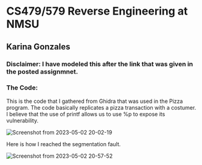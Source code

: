 # CS479/579 Reverse Engineering at NMSU
## Karina Gonzales

### Disclaimer: I have modeled this after the link that was given in the posted assignmnet. 

### The Code:

This is the code that I gathered from Ghidra that was used in the Pizza program. The code basically replicates a pizza transaction with a costumer. I believe that the use of printf allows us to use %p to expose its vulnerability.


![Screenshot from 2023-05-02 20-02-19](https://user-images.githubusercontent.com/111537927/235828898-fe196cce-f0b6-41b5-adae-cae4c8069295.png)

Here is how I reached the segmentation fault. 


![Screenshot from 2023-05-02 20-57-52](https://user-images.githubusercontent.com/111537927/235830421-3dba45e7-bb27-4cbf-823f-e57489a42732.png)
